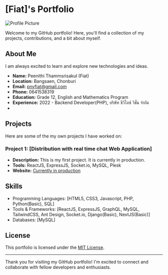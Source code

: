 # [Fiat]'s Portfolio

![Profile Picture](https://jpthinkofus.com/fiat/myprofile.jpg)

Welcome to my GitHub portfolio! Here, you'll find a collection of my projects, contributions, and a bit about myself.

## About Me

I am always excited to learn and explore new technologies and ideas.

- **Name:** Peenithi Thammsrisakul (Fiat)
- **Location:** Bangsaen, Chonburi
- **Email:** pnyfiat@gmail.com
- **Phone:** 0641538319
- **Education:** Grade 12, English and Mathematics Program
- **Experience:** 2022 - Backend Developer(PHP), บริษัท ซิวิไลซ์ วิชั่น จำกัด
- 
## Projects

Here are some of the my own projects I have worked on:

### Project 1: [Distribution with real time chat Web Application]

- **Description:** This is my first project. It is currently in production.
- **Tools:** ReactJS, ExpressJS, Socket.io, MySQL, Plesk
- **Website:** [Currently in production](https://terminal-xpress.com)



## Skills

- Programming Languages: [HTML5, CSS3, Javascript, PHP, Python(Basic), SQL]
- Tools & Frameworks: [ReactJS, ExpressJS, GraphQL, MySQL, TailwindCSS, Ant Design, Socket.io, Django(Basic), NextJS(Basic)]
- Databases: [MySQL]



## License

This portfolio is licensed under the [MIT License](LICENSE.md).

---

Thank you for visiting my GitHub portfolio! I'm excited to connect and collaborate with fellow developers and enthusiasts.
